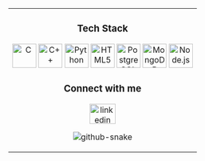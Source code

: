 <!-- ====== Two-column layout: Goku | Main Content (no visible borders) ====== -->
<table align="center" border="0" cellpadding="0" cellspacing="0">
    <!-- ——— Left column : Goku GIF ——— -->
    <!-- ——— Right column : Tech Stack → viewer counter ——— -->
    <td align="center" valign="top">
      <!-- ====== Tech Stack ====== -->
      <h3>Tech&nbsp;Stack</h3>
      <p>
        <img src="https://cdn.jsdelivr.net/gh/devicons/devicon/icons/c/c-original.svg" height="48" alt="C" />
        <img src="https://cdn.jsdelivr.net/gh/devicons/devicon/icons/cplusplus/cplusplus-original.svg" height="48" alt="C++" />
        <img src="https://cdn.jsdelivr.net/gh/devicons/devicon/icons/python/python-original.svg" height="48" alt="Python" />
        <img src="https://cdn.jsdelivr.net/gh/devicons/devicon/icons/html5/html5-original.svg" height="48" alt="HTML5" />
        <img src="https://cdn.jsdelivr.net/gh/devicons/devicon/icons/postgresql/postgresql-original.svg" height="48" alt="PostgreSQL" />
        <img src="https://cdn.jsdelivr.net/gh/devicons/devicon/icons/mongodb/mongodb-original.svg" height="48" alt="MongoDB" />
        <img src="https://cdn.jsdelivr.net/gh/devicons/devicon/icons/nodejs/nodejs-original.svg" height="48" alt="Node.js" />
      </p>
      <!-- ====== Stats & LeetCode Row (just two inline images) ====== -->
      <!-- ====== Viewer Counter ====== --
    </td>
  </tr>
</table>

<!-- ====== Social Links ====== -->
<h3 align="center">Connect&nbsp;with&nbsp;me</h3>
<p align="center">
<a href="https://www.linkedin.com/in/msokhii" target="_blank">
 <img src="https://raw.githubusercontent.com/maurodesouza/profile-readme-generator/master/src/assets/icons/social/linkedin/default.svg" width="52" height="40" alt="linkedin logo"  />
</a>
</p>

<!-- ====== Snake Animation ====== -->
<p align="center">
  <picture>
    <source media="(prefers-color-scheme: dark)"
            srcset="https://raw.githubusercontent.com/tobiasmeyhoefer/tobiasmeyhoefer/output/github-snake-dark.svg">
    <source media="(prefers-color-scheme: light)"
            srcset="https://raw.githubusercontent.com/tobiasmeyhoefer/tobiasmeyhoefer/output/github-snake.svg">
    <img alt="github-snake"
         src="https://raw.githubusercontent.com/tobiasmeyhoefer/tobiasmeyhoefer/output/github-snake.svg">
  </picture>
</p>


